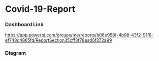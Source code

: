 # Covid-19-Report

### Dashboard Link ###
https://app.powerbi.com/groups/me/reports/b06e958f-4b98-43f2-91f8-ef748c4865fd/ReportSection35cff3f78ead6f272a99

### Diagram ###

